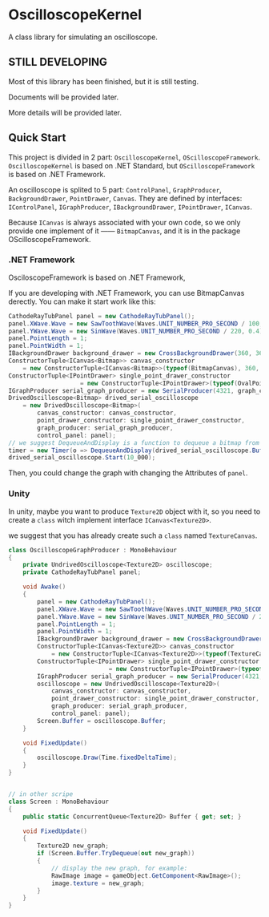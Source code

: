 # OscilloscopeKernel

A class library for simulating an oscilloscope. 

## STILL DEVELOPING

Most of this library has been finished, but it is still testing.

Documents will be provided later.

More details will be provided later.


## Quick Start

This project is divided in 2 part: `OscilloscopeKernel`, `OScilloscopeFramework`. `OscilloscopeKernel` is based on .NET Standard, but `OScilloscopeFramework` is based on .NET Framework. 

An oscilloscope is splited to 5 part: `ControlPanel`, `GraphProducer`, `BackgroundDrawer`, `PointDrawer`, `Canvas`. They are defined by interfaces: `IControlPanel`, `IGraphProducer`, `IBackgroundDrawer`, `IPointDrawer`, `ICanvas`. 

Because `ICanvas` is always associated with your own code, so we only provide one implement of it —— `BitmapCanvas`, and it is in the package OScilloscopeFramework.

### .NET Framework

OsciloscopeFramework is based on .NET Framework, 

If you are developing with .NET Framework, you can use BitmapCanvas derectly. You can make it start work like this:

```C#
CathodeRayTubPanel panel = new CathodeRayTubPanel();
panel.XWave.Wave = new SawToothWave(Waves.UNIT_NUMBER_PRO_SECOND / 100, 0.4);
panel.YWave.Wave = new SinWave(Waves.UNIT_NUMBER_PRO_SECOND / 220, 0.4);
panel.PointLength = 1;
panel.PointWidth = 1;
IBackgroundDrawer background_drawer = new CrossBackgroundDrawer(360, 360, background_color, ruler_color, 1);
ConstructorTuple<ICanvas<Bitmap>> canvas_constructor 
    = new ConstructorTuple<ICanvas<Bitmap>>(typeof(BitmapCanvas), 360, 360, background_drawer);
ConstructorTuple<IPointDrawer> single_point_drawer_constructor
                    = new ConstructorTuple<IPointDrawer>(typeof(OvalPointDrawer), 360, 360);
IGraphProducer serial_graph_producer = new SerialProducer(4321, graph_color);
DrivedOscilloscope<Bitmap> drived_serial_oscilloscope
    = new DrivedOscilloscope<Bitmap>(
        canvas_constructor: canvas_constructor,
        point_drawer_constructor: single_point_drawer_constructor,
        graph_producer: serial_graph_producer,
        control_panel: panel);
// we suggest DequeueAndDisplay is a function to dequeue a bitmap from the buffer and display it on the screen
timer = new Timer(o => DequeueAndDisplay(drived_serial_oscilloscope.Buffer), null, 20, 10);
drived_serial_oscilloscope.Start(10_000);
```

Then, you could change the graph with changing the Attributes of `panel`.

### Unity

In unity, maybe you want to produce `Texture2D` object with it, so you need to create a `class` witch implement interface `ICanvas<Texture2D>`.

we suggest that you has already create such a `class` named `TextureCanvas`.

```C#
class OscilloscopeGraphProducer : MonoBehaviour
{
    private UndrivedOscilloscope<Texture2D> oscilloscope;
    private CathodeRayTubPanel panel;

    void Awake()
    {
        panel = new CathodeRayTubPanel();
        panel.XWave.Wave = new SawToothWave(Waves.UNIT_NUMBER_PRO_SECOND / 100, 0.4);
        panel.YWave.Wave = new SinWave(Waves.UNIT_NUMBER_PRO_SECOND / 220, 0.4);
        panel.PointLength = 1;
        panel.PointWidth = 1;
        IBackgroundDrawer background_drawer = new CrossBackgroundDrawer(360, 360, background_color, ruler_color, 1);
        ConstructorTuple<ICanvas<Texture2D>> canvas_constructor 
            = new ConstructorTuple<ICanvas<Texture2D>>(typeof(TextureCanvas), 360, 360, background_drawer);
        ConstructorTuple<IPointDrawer> single_point_drawer_constructor
                            = new ConstructorTuple<IPointDrawer>(typeof(OvalPointDrawer), 360, 360);
        IGraphProducer serial_graph_producer = new SerialProducer(4321, graph_color);
        oscilloscope = new UndrivedOscilloscope<Texture2D>(
            canvas_constructor: canvas_constructor,
            point_drawer_constructor: single_point_drawer_constructor,
            graph_producer: serial_graph_producer,
            control_panel: panel);
        Screen.Buffer = oscilloscope.Buffer;
    }

    void FixedUpdate()
    {
        oscilloscope.Draw(Time.fixedDeltaTime);
    }
}


// in other scripe
class Screen : MonoBehaviour
{
    public static ConcurrentQueue<Texture2D> Buffer { get; set; }

    void FixedUpdate()
    {
        Texture2D new_graph;
        if (Screen.Buffer.TryDequeue(out new_graph))
        {
            // display the new graph, for example:
            RawImage image = gameObject.GetComponent<RawImage>();
            image.texture = new_graph;
        }
    }
}

```
